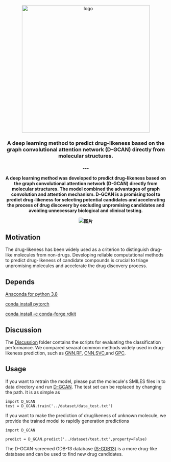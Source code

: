 <p align="center"><img src="https://user-images.githubusercontent.com/62410732/165705895-77c97081-7df2-402d-8199-29d1c33027d2.png" alt="logo" width="400px" /></p>
<h3 align="center">
<p> A deep learning method to predict drug-likeness based on the graph convolutional attention network (D-GCAN) directly from molecular structures.<br></h3>
<h4 align="center">
---

A deep learning method was developed to predict **d**rug-likeness based on the **g**raph **c**onvolutional **a**ttention **n**etwork (D-GCAN) directly from molecular structures. The model combined the advantages of graph convolution and attention mechanism. D-GCAN is a promising tool to predict drug-likeness for selecting potential candidates and accelerating the process of drug discovery by excluding unpromising candidates and avoiding unnecessary biological and clinical testing. 

![图片](https://user-images.githubusercontent.com/62410732/143736741-05e00f97-b01c-4130-8faa-562b51c0a4b4.png)


## Motivation

The drug-likeness has been widely used as a criterion to distinguish drug-like molecules from non-drugs. Developing reliable computational methods to predict drug-likeness of candidate compounds is crucial to triage unpromising molecules and accelerate the drug discovery process.

## Depends

[Anaconda for python 3.8](https://www.python.org/)

[conda install pytorch](https://pytorch.org/)

[conda install -c conda-forge rdkit](https://rdkit.org/)

## Discussion

The [Discussion](https://github.com/JinyuSun-csu/D-GCAN/tree/main/Discussion) folder contains the scripts for evaluating the classification performance.  We compared sevaral common methods widely used in drug-likeness prediction, such as [GNN](https://github.com/JinyuSun-csu/D-GCAN/blob/main/Discussion/GNN.py),[RF](https://github.com/JinyuSun-csu/D-GCAN/blob/main/Discussion/GNN.py), [CNN](https://github.com/JinyuSun-csu/D-GCAN/blob/main/Discussion/RF.py),[SVC](https://github.com/JinyuSun-csu/D-GCAN/blob/main/Discussion/SVC.py),and [GPC](https://github.com/JinyuSun-csu/D-GCAN/blob/main/Discussion/GPC.py).

## Usage

If you want to retrain the model, please put the molecule's SMILES files in to data directory and run [D-GCAN](https://github.com/Jinyu-Sun1/D-GCAN/blob/main/main/D_GCAN.py). The test set can be replaced by changing the path. It is as simple as

```
import D_GCAN
test = D_GCAN.train('../dataset/data_test.txt')
```

If you want to make the prediction of druglikeness of unknown molecule, we provide the trained model to rapidly generation predictions

```
import D_GCAN

predict = D_GCAN.predict('../dataset/test.txt',property=False)
```

The D-GCAN-screened GDB-13 database [(S-GDB13)](https://doi.org/10.5281/zenodo.5700830) is a more drug-like database and can be used to find new drug candidates.

